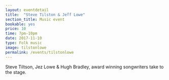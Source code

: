```yaml
---
layout: eventdetail
title:  "Steve Tilston & Jeff Lowe"
section_title: Music event
bookable: yes
price: 10
time: 7pm-10pm
date: 2017-11-10
type: Folk music
image: tilstonlowe
permalink: /events/tilstonlowe
---
```


Steve Tiltson, Jez Lowe & Hugh Bradley, award winning songwriters take to the stage.
